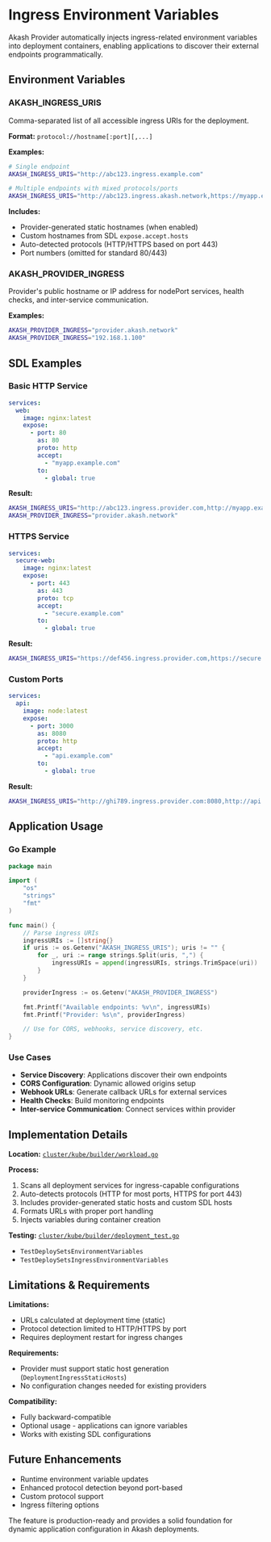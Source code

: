 # Ingress Environment Variables

Akash Provider automatically injects ingress-related environment variables into deployment containers, enabling applications to discover their external endpoints programmatically.

## Environment Variables

### AKASH_INGRESS_URIS

Comma-separated list of all accessible ingress URIs for the deployment.

**Format:** `protocol://hostname[:port][,...]`

**Examples:**

```bash
# Single endpoint
AKASH_INGRESS_URIS="http://abc123.ingress.example.com"

# Multiple endpoints with mixed protocols/ports
AKASH_INGRESS_URIS="http://abc123.ingress.akash.network,https://myapp.example.com:8443"
```

**Includes:**

- Provider-generated static hostnames (when enabled)
- Custom hostnames from SDL `expose.accept.hosts`
- Auto-detected protocols (HTTP/HTTPS based on port 443)
- Port numbers (omitted for standard 80/443)

### AKASH_PROVIDER_INGRESS

Provider's public hostname or IP address for nodePort services, health checks, and inter-service communication.

**Examples:**

```bash
AKASH_PROVIDER_INGRESS="provider.akash.network"
AKASH_PROVIDER_INGRESS="192.168.1.100"
```

## SDL Examples

### Basic HTTP Service

```yaml
services:
  web:
    image: nginx:latest
    expose:
      - port: 80
        as: 80
        proto: http
        accept:
          - "myapp.example.com"
        to:
          - global: true
```

**Result:**

```bash
AKASH_INGRESS_URIS="http://abc123.ingress.provider.com,http://myapp.example.com"
AKASH_PROVIDER_INGRESS="provider.akash.network"
```

### HTTPS Service

```yaml
services:
  secure-web:
    image: nginx:latest
    expose:
      - port: 443
        as: 443
        proto: tcp
        accept:
          - "secure.example.com"
        to:
          - global: true
```

**Result:**

```bash
AKASH_INGRESS_URIS="https://def456.ingress.provider.com,https://secure.example.com"
```

### Custom Ports

```yaml
services:
  api:
    image: node:latest
    expose:
      - port: 3000
        as: 8080
        proto: http
        accept:
          - "api.example.com"
        to:
          - global: true
```

**Result:**

```bash
AKASH_INGRESS_URIS="http://ghi789.ingress.provider.com:8080,http://api.example.com:8080"
```

## Application Usage

### Go Example

```go
package main

import (
    "os"
    "strings"
    "fmt"
)

func main() {
    // Parse ingress URIs
    ingressURIs := []string{}
    if uris := os.Getenv("AKASH_INGRESS_URIS"); uris != "" {
        for _, uri := range strings.Split(uris, ",") {
            ingressURIs = append(ingressURIs, strings.TrimSpace(uri))
        }
    }

    providerIngress := os.Getenv("AKASH_PROVIDER_INGRESS")

    fmt.Printf("Available endpoints: %v\n", ingressURIs)
    fmt.Printf("Provider: %s\n", providerIngress)

    // Use for CORS, webhooks, service discovery, etc.
}
```

### Use Cases

- **Service Discovery**: Applications discover their own endpoints
- **CORS Configuration**: Dynamic allowed origins setup
- **Webhook URLs**: Generate callback URLs for external services
- **Health Checks**: Build monitoring endpoints
- **Inter-service Communication**: Connect services within provider

## Implementation Details

**Location:** [`cluster/kube/builder/workload.go`](../cluster/kube/builder/workload.go)

**Process:**

1. Scans all deployment services for ingress-capable configurations
2. Auto-detects protocols (HTTP for most ports, HTTPS for port 443)
3. Includes provider-generated static hosts and custom SDL hosts
4. Formats URLs with proper port handling
5. Injects variables during container creation

**Testing:** [`cluster/kube/builder/deployment_test.go`](../cluster/kube/builder/deployment_test.go)

- `TestDeploySetsEnvironmentVariables`
- `TestDeploySetsIngressEnvironmentVariables`

## Limitations & Requirements

**Limitations:**

- URLs calculated at deployment time (static)
- Protocol detection limited to HTTP/HTTPS by port
- Requires deployment restart for ingress changes

**Requirements:**

- Provider must support static host generation (`DeploymentIngressStaticHosts`)
- No configuration changes needed for existing providers

**Compatibility:**

- Fully backward-compatible
- Optional usage - applications can ignore variables
- Works with existing SDL configurations

## Future Enhancements

- Runtime environment variable updates
- Enhanced protocol detection beyond port-based
- Custom protocol support
- Ingress filtering options

The feature is production-ready and provides a solid foundation for dynamic application configuration in Akash deployments.
